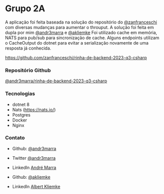 # Grupo 2A

A aplicação foi feita baseada na solução do repositório do [@zanfranceschi](https://github.com/zanfranceschi) com diversas mudanças para aumentar o throuput.
A solução foi feita em dupla por mim [@andr3marra](https://github.com/andr3marra) e [@akliemke](https://github.com/andr3marra)
Foi utilizado cache em memória, NATS para pub/sub para sincronização de cache.
Alguns endpoints utilizam o CacheOutput do dotnet para evitar a serialização novamente de uma resposta já conhecida.

https://github.com/zanfranceschi/rinha-de-backend-2023-q3-csharp

### Repositório Github

[@andr3marra/rinha-de-backend-2023-q3-csharp](https://github.com/andr3marra/rinha-de-backend-2023-q3-csharp)

### Tecnologias

- dotnet 8
- Nats (https://nats.io/)
- Postgres
- Docker
- Nginx

### Contato

- Github: [@andr3marra](https://github.com/andr3marra)
- Twitter [@andr3marra](https://twitter.com/andr3marra)
- LinkedIn [André Marra](https://www.linkedin.com/in/andre-marra-lopes/)



- Github: [@akliemke](https://github.com/akliemke)
- LinkedIn [Albert Kliemke](https://www.linkedin.com/in/albert-kliemke/)
